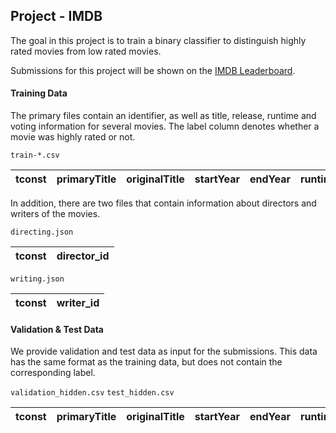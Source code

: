 
## Project - IMDB 

The goal in this project is to train a binary classifier to distinguish highly rated movies from low rated movies.

Submissions for this project will be shown on the [IMDB Leaderboard](http://big-data-competitions.westeurope.cloudapp.azure.com:8080/imdb).


#### Training Data

The primary files contain an identifier, as well as title, release, runtime and voting information for several movies. The label column denotes whether a movie was highly rated or not.

`train-*.csv`

| tconst  |  primaryTitle | originalTitle | startYear | endYear | runtimeMinutes | numVotes | label |
|---|---|---|---|---|---|---|---|

In addition, there are two files that contain information about directors and writers of the movies.

`directing.json`


| tconst  |  director_id |
|---|---|


`writing.json`

| tconst  |  writer_id |
|---|---|

#### Validation & Test Data

We provide validation and test data as input for the submissions. This data has the same format as the training data, but does not contain the corresponding label.

`validation_hidden.csv` `test_hidden.csv`

| tconst  |  primaryTitle | originalTitle | startYear | endYear | runtimeMinutes | numVotes | 
|---|---|---|---|---|---|---|
